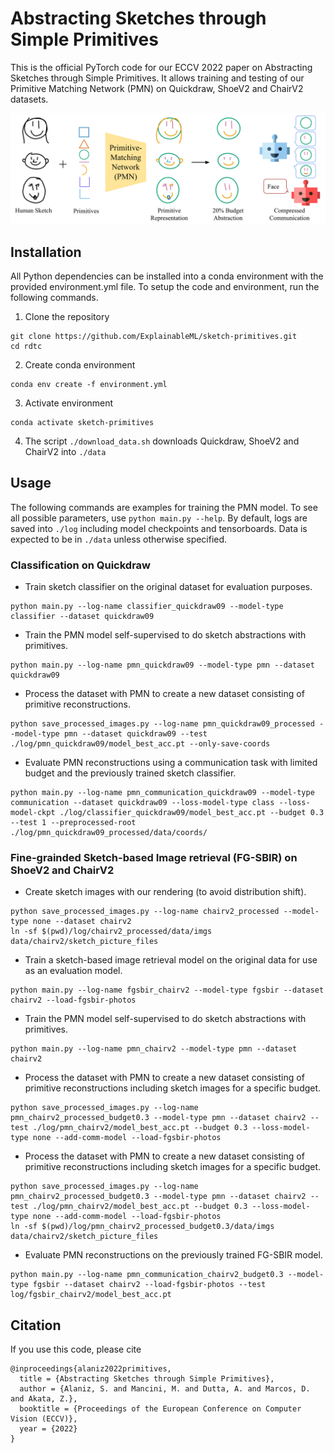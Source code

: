 # Abstracting Sketches through Simple Primitives
This is the official PyTorch code for our ECCV 2022 paper on Abstracting Sketches through Simple Primitives. It allows training and testing of our Primitive Matching Network (PMN) on Quickdraw, ShoeV2 and ChairV2 datasets.

![PMN Teaser](./assets/PMN_teaser.png)


## Installation
All Python dependencies can be installed into a conda environment with the provided environment.yml file. To setup the code and environment, run the following commands.

1. Clone the repository
```shell
git clone https://github.com/ExplainableML/sketch-primitives.git
cd rdtc
```
2. Create conda environment
```shell
conda env create -f environment.yml
```
3. Activate environment
```shell
conda activate sketch-primitives
```
4. The script `./download_data.sh` downloads Quickdraw, ShoeV2 and ChairV2 into `./data`


## Usage
The following commands are examples for training the PMN model. To see all possible parameters, use `python main.py --help`. By default, logs are saved into `./log` including model checkpoints and tensorboards. Data is expected to be in `./data` unless otherwise specified.


### Classification on Quickdraw
* Train sketch classifier on the original dataset for evaluation purposes.
```
python main.py --log-name classifier_quickdraw09 --model-type classifier --dataset quickdraw09
```

* Train the PMN model self-supervised to do sketch abstractions with primitives.
```
python main.py --log-name pmn_quickdraw09 --model-type pmn --dataset quickdraw09
```

* Process the dataset with PMN to create a new dataset consisting of primitive reconstructions.
```
python save_processed_images.py --log-name pmn_quickdraw09_processed --model-type pmn --dataset quickdraw09 --test ./log/pmn_quickdraw09/model_best_acc.pt --only-save-coords
```

* Evaluate PMN reconstructions using a communication task with limited budget and the previously trained sketch classifier.
```
python main.py --log-name pmn_communication_quickdraw09 --model-type communication --dataset quickdraw09 --loss-model-type class --loss-model-ckpt ./log/classifier_quickdraw09/model_best_acc.pt --budget 0.3 --test 1 --preprocessed-root ./log/pmn_quickdraw09_processed/data/coords/
```


### Fine-grainded Sketch-based Image retrieval (FG-SBIR) on ShoeV2 and ChairV2
* Create sketch images with our rendering (to avoid distribution shift).
```
python save_processed_images.py --log-name chairv2_processed --model-type none --dataset chairv2
ln -sf $(pwd)/log/chairv2_processed/data/imgs data/chairv2/sketch_picture_files
```

* Train a sketch-based image retrieval model on the original data for use as an evaluation model.
```
python main.py --log-name fgsbir_chairv2 --model-type fgsbir --dataset chairv2 --load-fgsbir-photos
```

* Train the PMN model self-supervised to do sketch abstractions with primitives.
```
python main.py --log-name pmn_chairv2 --model-type pmn --dataset chairv2
```

* Process the dataset with PMN to create a new dataset consisting of primitive reconstructions including sketch images for a specific budget.
```
python save_processed_images.py --log-name pmn_chairv2_processed_budget0.3 --model-type pmn --dataset chairv2 --test ./log/pmn_chairv2/model_best_acc.pt --budget 0.3 --loss-model-type none --add-comm-model --load-fgsbir-photos
```

* Process the dataset with PMN to create a new dataset consisting of primitive reconstructions including sketch images for a specific budget.
```
python save_processed_images.py --log-name pmn_chairv2_processed_budget0.3 --model-type pmn --dataset chairv2 --test ./log/pmn_chairv2/model_best_acc.pt --budget 0.3 --loss-model-type none --add-comm-model --load-fgsbir-photos
ln -sf $(pwd)/log/pmn_chairv2_processed_budget0.3/data/imgs data/chairv2/sketch_picture_files
```

* Evaluate PMN reconstructions on the previously trained FG-SBIR model.
```
python main.py --log-name pmn_communication_chairv2_budget0.3 --model-type fgsbir --dataset chairv2 --load-fgsbir-photos --test log/fgsbir_chairv2/model_best_acc.pt
```


## Citation
If you use this code, please cite
```
@inproceedings{alaniz2022primitives,
  title = {Abstracting Sketches through Simple Primitives},
  author = {Alaniz, S. and Mancini, M. and Dutta, A. and Marcos, D. and Akata, Z.},
  booktitle = {Proceedings of the European Conference on Computer Vision (ECCV)},
  year = {2022}
}
```

